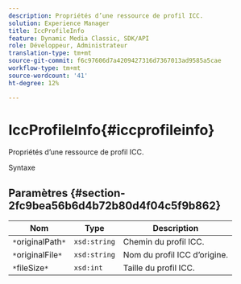 ```yaml
---
description: Propriétés d’une ressource de profil ICC.
solution: Experience Manager
title: IccProfileInfo
feature: Dynamic Media Classic, SDK/API
role: Développeur, Administrateur
translation-type: tm+mt
source-git-commit: f6c97606d7a4209427316d7367013ad9585a5cae
workflow-type: tm+mt
source-wordcount: '41'
ht-degree: 12%

---
```



# IccProfileInfo{#iccprofileinfo}

Propriétés d’une ressource de profil ICC.

Syntaxe

## Paramètres {#section-2fc9bea56b6d4b72b80d4f04c5f9b862}

| Nom | Type | Description |
|---|---|---|
| `*`originalPath`*` | `xsd:string` | Chemin du profil ICC. |
| `*`originalFile`*` | `xsd:string` | Nom du profil ICC d’origine. |
| `*`fileSize`*` | `xsd:int` | Taille du profil ICC. |

